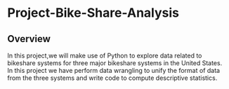 # Project-Bike-Share-Analysis

## Overview
In this project,we will make use of Python to explore data related to bikeshare systems for three major bikeshare systems in the
United States. In this project we have perform data wrangling to unify the format of data from the three systems and write code to compute 
descriptive statistics.
